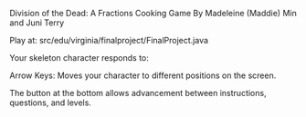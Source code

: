 Division of the Dead: A Fractions Cooking Game
By Madeleine (Maddie) Min and Juni Terry

Play at: src/edu/virginia/finalproject/FinalProject.java

Your skeleton character responds to:

  Arrow Keys: Moves your character to different positions on the screen.

  The button at the bottom allows advancement between instructions, questions, and levels.
